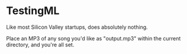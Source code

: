 # TestingML
Like most Silicon Valley startups, does absolutely nothing.

Place an MP3 of any song you'd like as "output.mp3" within the current directory, and you're all set.
